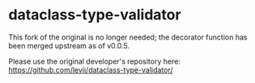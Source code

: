 # dataclass-type-validator

This fork of the original is no longer needed; the decorator function has been merged upstream as of v0.0.5.

Please use the original developer's repository here:
https://github.com/levii/dataclass-type-validator/

